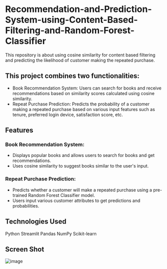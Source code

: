 # Recommendation-and-Prediction-System-using-Content-Based-Filtering-and-Random-Forest-Classifier
This repository is about using cosine similarity for content based filtering and predicting the likelihood of customer making the repeated purchase.

## This project combines two functionalities:

* Book Recommendation System: Users can search for books and receive recommendations based on similarity scores calculated using cosine similarity.
* Repeat Purchase Prediction: Predicts the probability of a customer making a repeated purchase based on various input features such as tenure, preferred login device, satisfaction score, etc.

## Features
### Book Recommendation System:
* Displays popular books and allows users to search for books and get recommendations.
* Uses cosine similarity to suggest books similar to the user's input.

### Repeat Purchase Prediction:
* Predicts whether a customer will make a repeated purchase using a pre-trained Random Forest Classifier model.
* Users input various customer attributes to get predictions and probabilities.

## Technologies Used
Python
Streamlit
Pandas
NumPy
Scikit-learn

## Screen Shot
![image](https://github.com/user-attachments/assets/d904b978-f26a-4be7-8081-7579364e9c3e)



